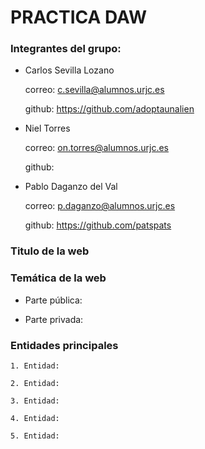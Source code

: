 # PRACTICA DAW

### Integrantes del grupo:

+ Carlos Sevilla Lozano

  correo: c.sevilla@alumnos.urjc.es
  
  github: https://github.com/adoptaunalien
  
+ Niel Torres
  
  correo: on.torres@alumnos.urjc.es

  github: 
  
+ Pablo Daganzo del Val

  correo: p.daganzo@alumnos.urjc.es
  
  github: https://github.com/patspats

### Titulo de la web

### Temática de la web

+ Parte pública:
    
+ Parte privada:
    
### Entidades principales

    1. Entidad:
    
    2. Entidad:
    
    3. Entidad:
    
    4. Entidad:
    
    5. Entidad:
    
    

